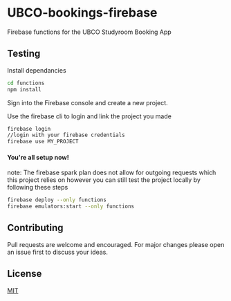 # UBCO-bookings-firebase

Firebase functions for the UBCO Studyroom Booking App

## Testing
Install dependancies

```bash
cd functions
npm install
```

Sign into the Firebase console and create a new project.

Use the firebase cli to login and link the project you made

```bash
firebase login
//login with your firebase credentials
firebase use MY_PROJECT
```

#### You're all setup now!

note: The firebase spark plan does not allow for outgoing
requests which this project relies on however you can still
test the project locally by following these steps

```bash
firebase deploy --only functions
firebase emulators:start --only functions
```

## Contributing
Pull requests are welcome and encouraged. For major changes please open an issue first to discuss your ideas.

## License

[MIT](https://choosealicense.com/licenses/mit/)
